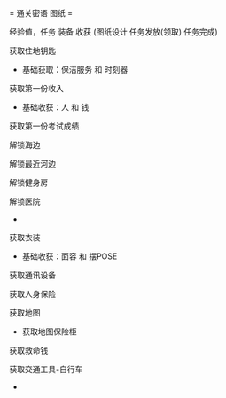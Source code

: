
= 通关密语 图纸 =

经验值，任务 装备 收获
(图纸设计 任务发放(领取) 任务完成)

获取住地钥匙
- 基础获取：保洁服务 和 时刻器

获取第一份收入
- 基础收获：人 和 钱

获取第一份考试成绩

解锁海边

解锁最近河边

解锁健身房

解锁医院

-

获取衣装
- 基础收获：面容 和 摆POSE

获取通讯设备

获取人身保险

获取地图
- 获取地图保险柜

获取救命钱

获取交通工具-自行车




-


